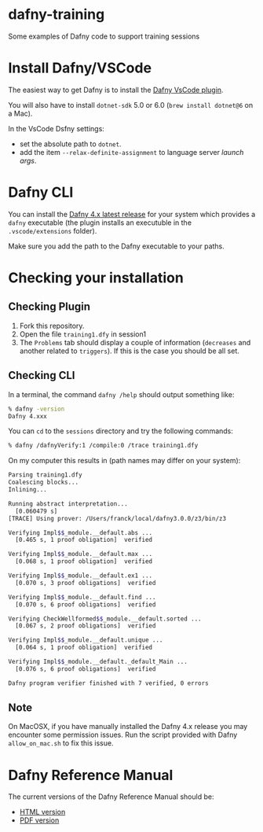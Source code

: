 # dafny-training
Some examples of Dafny code to support training sessions

# Install Dafny/VSCode

The easiest way to get Dafny is to install the [Dafny VsCode plugin](https://marketplace.visualstudio.com/items?itemName=dafny-lang.ide-vscode).

You will also have to install `dotnet-sdk` 5.0 or 6.0 (`brew install dotnet@6` on a Mac).

In the VsCode Dsfny settings:

-  set the absolute path to `dotnet`.
- add the item `--relax-definite-assignment` to language server _launch args_.
# Dafny CLI

You can install the [Dafny 4.x latest release](https://github.com/dafny-lang/dafny/releases/tag/) for your system which provides a `dafny` executable (the plugin installs an executuble in the `.vscode/extensions` folder).


Make sure you add the path to the Dafny executable to your paths.
# Checking your installation
## Checking Plugin

1. Fork this repository.
2. Open the file `training1.dfy` in session1
3. The `Problems` tab should display a couple of information (`decreases` and another related to `triggers`). If this is the case you should be all set.

## Checking CLI

In a terminal, the command `dafny /help` should output something like:
```zsh
% dafny -version
Dafny 4.xxx
```

You can `cd` to the `sessions` directory and try the following commands:

```zsh
% dafny /dafnyVerify:1 /compile:0 /trace training1.dfy
```

On my computer this results in (path names may differ on your system):

```zsh
Parsing training1.dfy
Coalescing blocks...
Inlining...

Running abstract interpretation...
  [0.060479 s]
[TRACE] Using prover: /Users/franck/local/dafny3.0.0/z3/bin/z3

Verifying Impl$$_module.__default.abs ...
  [0.465 s, 1 proof obligation]  verified

Verifying Impl$$_module.__default.max ...
  [0.068 s, 1 proof obligation]  verified

Verifying Impl$$_module.__default.ex1 ...
  [0.070 s, 3 proof obligations]  verified

Verifying Impl$$_module.__default.find ...
  [0.070 s, 6 proof obligations]  verified

Verifying CheckWellformed$$_module.__default.sorted ...
  [0.067 s, 2 proof obligations]  verified

Verifying Impl$$_module.__default.unique ...
  [0.064 s, 1 proof obligation]  verified

Verifying Impl$$_module.__default._default_Main ...
  [0.076 s, 6 proof obligations]  verified

Dafny program verifier finished with 7 verified, 0 errors
```
## Note

On MacOSX, if you have manually installed the Dafny 4.x  release you may encounter some permission issues.
Run the script provided with Dafny `allow_on_mac.sh` to fix this issue.

# Dafny Reference Manual

The current versions of the Dafny Reference Manual should be:

- [HTML version](https://dafny-lang.github.io/dafny/DafnyRef/DafnyRef)
- [PDF version](https://github.com/dafny-lang/dafny/blob/master/docs/DafnyRef/out/DafnyRef.pdf)

